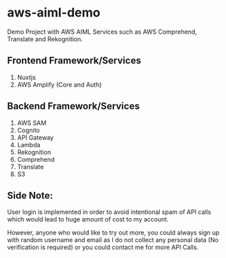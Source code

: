 # aws-aiml-demo
Demo Project with AWS AIML Services such as AWS Comprehend, Translate and Rekognition.

## Frontend Framework/Services
1. Nuxtjs
2. AWS Amplify (Core and Auth)

## Backend Framework/Services
1. AWS SAM
2. Cognito
3. API Gateway
4. Lambda
5. Rekognition
6. Comprehend
7. Translate
8. S3

## Side Note:
User login is implemented in order to avoid intentional spam of API calls which would lead to huge amount of cost to my account.

However, anyone who would like to try out more, you could always sign up with random username and email as I do not collect any personal data (No verification is required) or you could contact me for more API Calls.
